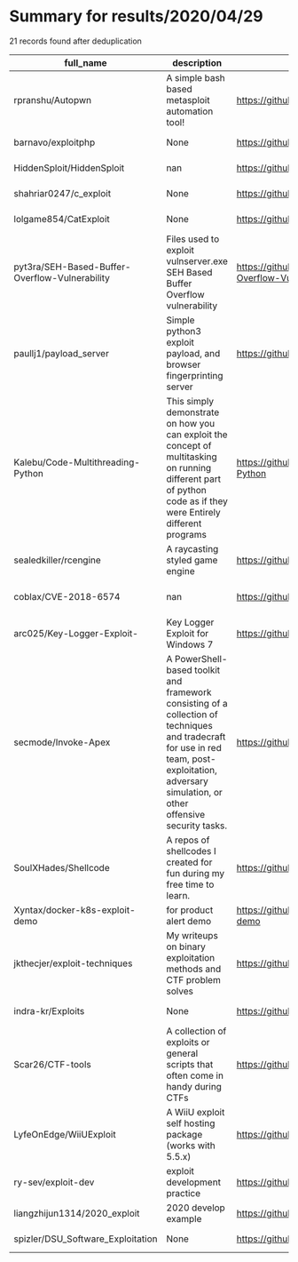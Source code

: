 
# Summary for results/2020/04/29
    
21 records found after deduplication

| full_name | description | html_url | matched_list | matched_count | pushed_at | size | stargazers_count | language | forks_count | vul_ids |
|------------------------------------------------|---------------------------------------------------------------------------------------------------------------------------------------------------------------------------------------------------|-------------------------------------------------------------------|----------------------------------|-----------------|---------------------------|--------|--------------------|------------|---------------|-------------------|
| rpranshu/Autopwn | A simple bash based metasploit automation tool! | https://github.com/rpranshu/Autopwn | ['metasploit module OR payload'] | 1 | 2020-04-29 17:51:15+00:00 | 572 | 105 | Shell | 30 | [] |
| barnavo/exploitphp | None | https://github.com/barnavo/exploitphp | ['exploit'] | 1 | 2020-04-29 11:05:22+00:00 | 10 | 0 | PHP | 0 | [] |
| HiddenSploit/HiddenSploit | nan | https://github.com/HiddenSploit/HiddenSploit | ['sploit'] | 1 | 2020-04-29 22:33:58+00:00 | 0 | 0 | nan | 0 | [] |
| shahriar0247/c_exploit | None | https://github.com/shahriar0247/c_exploit | ['exploit'] | 1 | 2020-04-29 21:06:56+00:00 | 1 | 0 | C | 0 | [] |
| lolgame854/CatExploit | None | https://github.com/lolgame854/CatExploit | ['exploit'] | 1 | 2020-04-29 21:18:41+00:00 | 4 | 0 | | 0 | [] |
| pyt3ra/SEH-Based-Buffer-Overflow-Vulnerability | Files used to exploit vulnserver.exe SEH Based Buffer Overflow vulnerability | https://github.com/pyt3ra/SEH-Based-Buffer-Overflow-Vulnerability | ['exploit'] | 1 | 2020-04-29 19:29:24+00:00 | 3 | 0 | Python | 0 | [] |
| paullj1/payload_server | Simple python3 exploit payload, and browser fingerprinting server | https://github.com/paullj1/payload_server | ['exploit'] | 1 | 2020-04-29 13:38:49+00:00 | 21 | 2 | JavaScript | 0 | [] |
| Kalebu/Code-Multithreading-Python | This simply demonstrate on how you can exploit the concept of multitasking on running different part of python code as if they were Entirely different programs | https://github.com/Kalebu/Code-Multithreading-Python | ['exploit'] | 1 | 2020-04-29 10:14:02+00:00 | 1 | 1 | Python | 0 | [] |
| sealedkiller/rcengine | A raycasting styled game engine | https://github.com/sealedkiller/rcengine | ['rce'] | 1 | 2020-04-29 12:20:51+00:00 | 85 | 4 | nan | 0 | [] |
| coblax/CVE-2018-6574 | nan | https://github.com/coblax/CVE-2018-6574 | ['cve-2'] | 1 | 2020-04-29 07:47:09+00:00 | 3 | 0 | Go | 0 | ['CVE-2018-6574'] |
| arc025/Key-Logger-Exploit- | Key Logger Exploit for Windows 7 | https://github.com/arc025/Key-Logger-Exploit- | ['exploit'] | 1 | 2020-04-29 00:23:56+00:00 | 0 | 0 | | 0 | [] |
| secmode/Invoke-Apex | A PowerShell-based toolkit and framework consisting of a collection of techniques and tradecraft for use in red team, post-exploitation, adversary simulation, or other offensive security tasks. | https://github.com/secmode/Invoke-Apex | ['exploit'] | 1 | 2020-04-29 14:24:25+00:00 | 162 | 163 | PowerShell | 35 | [] |
| SoulXHades/Shellcode | A repos of shellcodes I created for fun during my free time to learn. | https://github.com/SoulXHades/Shellcode | ['shellcode'] | 1 | 2020-04-29 07:37:28+00:00 | 37 | 3 | Assembly | 0 | [] |
| Xyntax/docker-k8s-exploit-demo | for product alert demo | https://github.com/Xyntax/docker-k8s-exploit-demo | ['exploit'] | 1 | 2020-04-29 08:33:58+00:00 | 3 | 5 | Shell | 2 | [] |
| jkthecjer/exploit-techniques | My writeups on binary exploitation methods and CTF problem solves | https://github.com/jkthecjer/exploit-techniques | ['exploit'] | 1 | 2020-04-29 13:52:46+00:00 | 3094 | 4 | Python | 0 | [] |
| indra-kr/Exploits | None | https://github.com/indra-kr/Exploits | ['exploit'] | 1 | 2020-04-29 16:52:27+00:00 | 61 | 0 | C | 0 | [] |
| Scar26/CTF-tools | A collection of exploits or general scripts that often come in handy during CTFs | https://github.com/Scar26/CTF-tools | ['exploit'] | 1 | 2020-04-29 13:35:27+00:00 | 1455 | 9 | Python | 0 | [] |
| LyfeOnEdge/WiiUExploit | A WiiU exploit self hosting package (works with 5.5.x) | https://github.com/LyfeOnEdge/WiiUExploit | ['exploit'] | 1 | 2020-04-29 10:05:17+00:00 | 28 | 0 | HTML | 0 | [] |
| ry-sev/exploit-dev | exploit development practice | https://github.com/ry-sev/exploit-dev | ['exploit'] | 1 | 2020-04-29 21:52:32+00:00 | 6 | 0 | Python | 0 | [] |
| liangzhijun1314/2020_exploit | 2020 develop example | https://github.com/liangzhijun1314/2020_exploit | ['exploit'] | 1 | 2020-04-29 02:46:10+00:00 | 20 | 0 | C++ | 0 | [] |
| spizler/DSU_Software_Exploitation | None | https://github.com/spizler/DSU_Software_Exploitation | ['exploit'] | 1 | 2020-04-29 22:48:18+00:00 | 0 | 0 | | 0 | [] |
